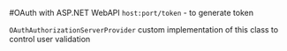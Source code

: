 #OAuth with ASP.NET WebAPI
`host:port/token` - to generate token

`OAuthAuthorizationServerProvider` custom implementation of this class to control user validation

